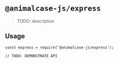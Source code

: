 # `@animalcase-js/express`

> TODO: description

## Usage

```
const express = require('@animalcase-js/express');

// TODO: DEMONSTRATE API
```
